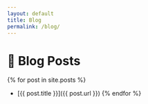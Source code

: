 ```yaml
---
layout: default
title: Blog
permalink: /blog/
---
```


# 📝 Blog Posts

{% for post in site.posts %}
- [{{ post.title }}]({{ post.url }})
{% endfor %}

